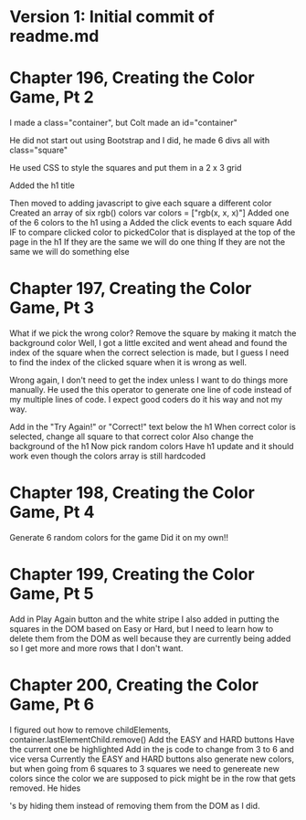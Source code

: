 # Version 1: Initial commit of readme.md

# Chapter 196, Creating the Color Game, Pt 2
   I made a class="container", but Colt made an id="container"
   
   He did not start out using Bootstrap and I did, he made 6 divs all with class="square"

   He used CSS to style the squares and put them in a 2 x 3 grid

   Added the h1 title

   Then moved to adding javascript to give each square a different color
      Created an array of six rgb() colors var colors = ["rgb(x, x, x)"]
      Added one of the 6 colors to the h1 using a <span></span>
      Added the click events to each square
      Add IF to compare clicked color to pickedColor that is displayed at the top
         of the page in the h1
         If they are the same we will do one thing
         If they are not the same we will do something else

# Chapter 197, Creating the Color Game, Pt 3
   What if we pick the wrong color?
      Remove the square by making it match the background color
   Well, I got a little excited and went ahead and found the index of the square
      when the correct selection is made, but I guess I need to find the index of
      the clicked square when it is wrong as well.

   Wrong again, I don't need to get the index unless I want to do things more manually.
      He used the this operator to generate one line of code instead of my multiple
      lines of code. I expect good coders do it his way and not my way.

   Add in the "Try Again!" or "Correct!" text below the h1
   When correct color is selected, change all square to that correct color
      Also change the background of the h1
   Now pick random colors
   Have h1 update and it should work even though the colors array is still hardcoded

# Chapter 198, Creating the Color Game, Pt 4
   Generate 6 random colors for the game
   Did it on my own!!

# Chapter 199, Creating the Color Game, Pt 5
   Add in Play Again button and the white stripe
   I also added in putting the squares in the DOM based on Easy or Hard, but I
      need to learn how to delete them from the DOM as well because they are
      currently being added so I get more and more rows that I don't want.

# Chapter 200, Creating the Color Game, Pt 6
   I figured out how to remove childElements, container.lastElementChild.remove()
   Add the EASY and HARD buttons
   Have the current one be highlighted
   Add in the js code to change from 3 to 6 and vice versa
   Currently the EASY and HARD buttons also generate new colors, but when going
      from 6 squares to 3 squares we need to genereate new colors since the color
      we are supposed to pick might be in the row that gets removed.
   He hides <div>'s by hiding them instead of removing them from the DOM as I did.